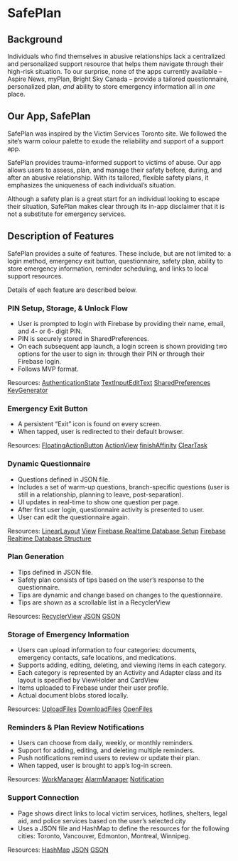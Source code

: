 # SafePlan
## Background
Individuals who find themselves in abusive relationships lack a centralized and personalized support resource that helps them navigate through their high-risk situation. To our surprise, none of the apps currently available – Aspire News, myPlan, Bright Sky Canada – provide a tailored questionnaire, personalized plan, *and* ability to store emergency information all in *one* place.  

## Our App, SafePlan 
SafePlan was inspired by the Victim Services Toronto site. We followed the site’s warm colour palette to exude the reliability and support of a support app. 

SafePlan provides trauma-informed support to victims of abuse. Our app allows users to assess, plan, and manage their safety before, during, and after an abusive relationship. With its tailored, flexible safety plans, it emphasizes the uniqueness of each individual’s situation.

Although a safety plan is a great start for an individual looking to escape their situation, SafePlan makes clear through its in-app disclaimer that it is not a substitute for emergency services. 

## Description of Features
SafePlan provides a suite of features. These include, but are not limited to: a login method, emergency exit button, questionnaire, safety plan, ability to store emergency information, reminder scheduling, and links to local support resources. 

Details of each feature are described below. 

### PIN Setup, Storage, & Unlock Flow
- User is prompted to login with Firebase by providing their name, email, and 4- or 6- digit PIN.
- PIN is securely stored in SharedPreferences.
- On each subsequent app launch, a login screen is shown providing two options for the user to sign in: through their PIN or through their Firebase login.
- Follows MVP format.

Resources:
[AuthenticationState](https://firebase.google.com/docs/auth/android/manage-users#persist_a_users_authentication_state) [TextInputEditText](https://developer.android.com/reference/com/google/android/material/textfield/TextInputEditText) [SharedPreferences](https://developer.android.com/reference/android/content/SharedPreferences.html) [KeyGenerator](https://developer.android.com/reference/javax/crypto/KeyGenerator.html) 

### Emergency Exit Button
- A persistent “Exit” icon is found on every screen.
- When tapped, user is redirected to their default browser.

Resources: [FloatingActionButton](https://developer.android.com/reference/com/google/android/material/floatingactionbutton/FloatingActionButton) [ActionView](https://developer.android.com/guide/components/intents-common#Browser) [finishAffinity](https://developer.android.com/reference/android/app/Activity#finishAffinity()) [ClearTask](https://developer.android.com/reference/android/content/Intent#FLAG_ACTIVITY_CLEAR_TASK) 

### Dynamic Questionnaire 
- Questions defined in JSON file.
- Includes a set of warm-up questions, branch-specific questions (user is still in a relationship, planning to leave, post-separation). 
- UI updates in real-time to show one question per page.
- After first user login, questionnaire activity is presented to user.
- User can edit the questionnaire again.

Resources:
[LinearLayout](https://developer.android.com/reference/android/widget/LinearLayout) [View](https://developer.android.com/reference/android/view/View#attr_android:visibility) [Firebase Realtime Database Setup](https://firebase.google.com/docs/database/android/start?_gl=1*hatq0w*_up*MQ..*_ga*MTI3NDY3MDQ0Ni4xNzUwNDUwMTIw*_ga_CW55HF8NVT*czE3NTA0NTAxMTkkbzEkZzAkdDE3NTA0NTAxMTkkajYwJGwwJGgw) 
[Firebase Realtime Database Structure](https://firebase.google.com/docs/database/android/structure-data?_gl=1*1wr6h5z*_up*MQ..*_ga*MTI3NDY3MDQ0Ni4xNzUwNDUwMTIw*_ga_CW55HF8NVT*czE3NTA0NTAxMTkkbzEkZzAkdDE3NTA0NTAxMTkkajYwJGwwJGgw)

### Plan Generation
- Tips defined in JSON file.
- Safety plan consists of tips based on the user’s response to the questionnaire. 
- Tips are dynamic and change based on changes to the questionnaire.
- Tips are shown as a scrollable list in a RecyclerView  

Resources: 
[RecyclerView](https://developer.android.com/develop/ui/views/layout/recyclerview#java) [JSON](https://developer.mozilla.org/en-US/docs/Learn_web_development/Core/Scripting/JSON) [GSON](https://javadoc.io/doc/com.google.code.gson/gson/latest/com.google.gson/com/google/gson/Gson.html) 

### Storage of Emergency Information
- Users can upload information to four categories: documents, emergency contacts, safe locations, and medications.
- Supports adding, editing, deleting, and viewing items in each category.
- Each category is represented by an Activity and Adapter class and its layout is specified by ViewHolder and CardView
- Items uploaded to Firebase under their user profile. 
- Actual document blobs stored locally.
  
Resources: [UploadFiles](https://firebase.google.com/docs/storage/android/upload-files) [DownloadFiles](https://firebase.google.com/docs/storage/android/download-files?_gl=1*160hjj5*_up*MQ..*_ga*MTA2ODg5OTQ3OS4xNzUwNDUzMzgz*_ga_CW55HF8NVT*czE3NTA0NTMzODMkbzEkZzAkdDE3NTA0NTMzODMkajYwJGwwJGgw#java) [OpenFiles](https://developer.android.com/guide/topics/providers/document-provider) 

### Reminders & Plan Review Notifications
- Users can choose from daily, weekly, or monthly reminders.
- Support for adding, editing, and deleting multiple reminders.
- Push notifications remind users to review or update their plan.
- When tapped, user is brought to app’s log-in screen.

Resources: [WorkManager](https://developer.android.com/topic/libraries/architecture/workmanager)  [AlarmManager](https://developer.android.com/reference/android/app/AlarmManager) [Notification](https://developer.android.com/develop/ui/views/notifications/build-notification) 

### Support Connection
- Page shows direct links to local victim services, hotlines, shelters, legal aid, and police services based on the user’s selected city
- Uses a JSON file and HashMap to define the resources for the following cities: Toronto, Vancouver, Edmonton, Montreal, Winnipeg. 

Resources: [HashMap](https://docs.oracle.com/javase/8/docs/api/java/util/HashMap.html) [JSON](https://developer.mozilla.org/en-US/docs/Learn_web_development/Core/Scripting/JSON) [GSON](https://javadoc.io/doc/com.google.code.gson/gson/latest/com.google.gson/com/google/gson/Gson.html) 
